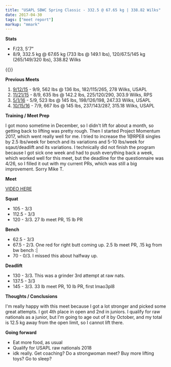 ```yaml
---
title: "USAPL SBWC Spring Classic - 332.5 @ 67.65 kg | 338.82 Wilks"
date: 2017-04-30
tags: ["meet report"]
markup: "mmark"
---
```


**Stats**

* F/23, 5'7"
* 8/9, 332.5 kg @ 67.65 kg (733 lbs @ 149.1 lbs), 120/67.5/145 kg (265/149/320 lbs), 338.82 Wilks

{{<instagram BThxugXA17u>}}

**Previous Meets**

1. [9/12/15](/posts/2015-09-12) - 9/9, 562 lbs @ 136 lbs, 182/115/265, 278 Wilks, USAPL
2. [11/21/15](/posts/2015-11-21) - 8/9, 635 lbs @ 142.2 lbs, 225/120/290, 303.9 Wilks, RPS
3. [5/1/16](/posts/2016-05-01) - 5/9, 523 lbs @ 145 lbs, 198/126/198, 247.33 Wilks,  USAPL
4. [10/15/16](/posts/2016-10-15) - 7/9, 667 lbs @ 145 lbs, 237/143/287, 315.18 Wilks, USAPL

**Training / Meet Prep**

I got mono sometime in December, so I didn't lift for about a month, so getting back to lifting was pretty rough. Then I started  Project Momentum 2017, which went really well for me. I tried to increase the 1@RPE8 singles by 2.5 lbs/week for bench and its variations and 5-10 lbs/week for sqaut/deadlift and its variations. I technically did not finish the program because I got sick one week and had to push everything back a week, which worked well for this meet, but the deadline for the questionnaire was 4/26, so I filled it out with my current PRs, which was still a big improvement. Sorry Mike T.

**Meet**

[VIDEO HERE](https://youtu.be/S02IjFzPqJs?list=PLManXZNCGFZDvtwgonuIag9H1FvJuL_iL)

**Squat**

* 105 - 3/3
* 112.5 - 3/3
* 120 - 3/3. 27 lb meet PR, 15 lb PR

**Bench**

* 62.5 - 3/3
* 67.5 - 2/3. One red for right butt coming up. 2.5 lb meet PR, .15 kg from bw bench :|
* 70 - 0/3. I missed this about halfway up.

**Deadlift**

* 130 - 3/3. This was a grinder 3rd attempt at raw nats.
* 137.5 - 3/3
* 145 - 3/3. 33 lb meet PR, 10 lb PR, first lmao3pl8

**Thoughts / Conclusions**

I'm really happy with this meet because I got a lot stronger and picked some great attempts. I got 4th place in open and 2nd in juniors. I qualify for raw nationals as a junior, but I'm going to age out of it by October, and my total is 12.5 kg away from the open limit, so I cannot lift there.

**Going forward**

* Eat more food, as usual
* Qualify for USAPL raw nationals 2018
* idk really. Get coaching? Do a strongwoman meet? Buy more lifting toys? Go to sleep?